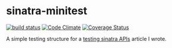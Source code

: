 sinatra-minitest
================

[![build status](https://travis-ci.org/phawk/sinatra-minitest.png)](https://travis-ci.org/phawk/sinatra-minitest)
[![Code Climate](https://codeclimate.com/github/phawk/sinatra-minitest.png)](https://codeclimate.com/github/phawk/sinatra-minitest)
[![Coverage Status](https://coveralls.io/repos/phawk/sinatra-minitest/badge.png)](https://coveralls.io/r/phawk/sinatra-minitest)

A simple testing structure for a [testing sinatra APIs](http://phawk.co.uk/articles/testing-sinatra-apis/) article I wrote.
